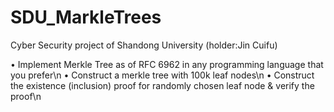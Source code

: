 # SDU_MarkleTrees
Cyber Security project of Shandong University (holder:Jin Cuifu)

• Implement Merkle Tree as of RFC 6962 in any programming language that you prefer\n
• Construct a merkle tree with 100k leaf nodes\n
• Construct the existence (inclusion) proof for randomly chosen leaf node & verify the proof\n
